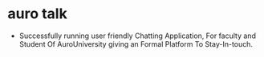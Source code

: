 # auro talk
- Successfully running user friendly Chatting Application, For faculty and Student Of AuroUniversity giving an Formal Platform To Stay-In-touch.
